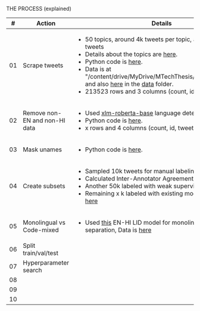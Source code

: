 THE PROCESS (explained)

| # | Action 	| Details 	|
|:-----:|--------	|---------	|
| 01   	| Scrape tweets    	| <ul> <li>50 topics, around 4k tweets per topic, a total of 200k+ tweets</li> <li>Details about the topics are [here](https://docs.google.com/spreadsheets/d/1M8wwLU5D1V7Wiis3q7Z2mam1IM129AfawyZZG2W6Z9E/edit#gid=688753965).</li> <li>Python code is [here](https://github.com/nazianafis/MastersThesis/blob/main/preprocessing/scrapeT1.py).</li> <li>Data is at "/content/drive/MyDrive/MTechThesis/FFFallrawdata.csv" and also [here](https://github.com/nazianafis/MastersThesis/blob/main/data/FFFallrawdata.csv) in the [data](https://github.com/nazianafis/MastersThesis/tree/main/data) folder.</li> <li>213523 rows and 3 columns (count, id, tweet)</li></ul> |
| 02   	| Remove non-EN and non-HI data    	| <ul> <li>Used [xlm-roberta-base](https://huggingface.co/papluca/xlm-roberta-base-language-detection) language detection model.</li> <li>Python code is [here](https://github.com/nazianafis/MastersThesis/blob/main/preprocessing/basicLangDetection.ipynb).</li> <li>x rows and 4 columns (count, id, tweet, language).</li> </ul> 	|
| 03   	| Mask unames 	| <ul> <li>Python code is [here](https://github.com/nazianafis/MastersThesis/blob/main/preprocessing/maskUsernames.ipynb).</li> </ul>  	|
| 04   	| Create subsets 	| <ul> <li>Sampled 10k tweets for manual labeling, Data is at [here]()</li> <li>Calculated Inter-Annotator Agreement for each task.</li><li>Another 50k labeled with weak supervision, Data is at ""</li> <li>Remaining x k labeled with existing models, Data is at [here]()</li> </ul>        	|
| 05   	| Monolingual vs Code-mixed | <ul> <li>Used [this](https://huggingface.co/l3cube-pune/hing-bert-lid) EN-HI LID model for monolingual vs code-mix separation, Data is [here]()</li> </ul> 	|
| 06   	| Split train/val/test  	|         	|
| 07   	| Hyperparameter search       	|         	|
| 08   	|        	|         	|
| 09   	|        	|         	|
| 10   	|        	|         	|
